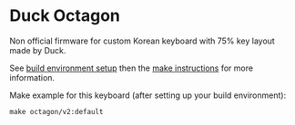 # Duck Octagon

Non official firmware for custom Korean keyboard with 75% key layout made by Duck.

See [build environment setup](https://docs.qmk.fm/build_environment_setup.html) then the [make instructions](https://docs.qmk.fm/make_instructions.html) for more information.

Make example for this keyboard (after setting up your build environment):

    make octagon/v2:default
